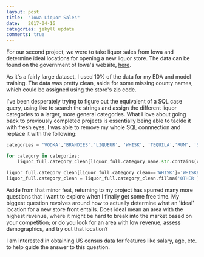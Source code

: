 ```yaml
---
layout: post
title:  "Iowa Liquor Sales"
date:   2017-04-16
categories: jekyll update
comments: true
---
```


For our second project, we were to take liquor sales from Iowa and determine ideal locations for opening a new liquor store. The data can be found on the government of Iowa's website, [here](https://data.iowa.gov/Economy/Iowa-Liquor-Sales/m3tr-qhgy).

As it's a fairly large dataset, I used 10% of the data for my EDA and model training. The data was pretty clean, aside for some missing county names, which could be assigned using the store's zip code. 

I've been desperately trying to figure out the equivalent of a SQL case query, using like to search the strings and assign the different liquor categories to a larger, more general categories. What I love about going back to previously completed projects is essentially being able to tackle it with fresh eyes. I was able to remove my whole SQL connnection and replace it with the following:

```python
categories = 'VODKA','BRANDIES','LIQUEUR', 'WHISK', 'TEQUILA','RUM', 'SCHNAPPS','GIN','SCOTCH' ,'BOURBON'

for category in categories:
    liquor_full.category_clean[liquor_full.category_name.str.contains(category)] = category

liquor_full.category_clean[liquor_full.category_clean=='WHISK']='WHISKEY'
liquor_full.category_clean = liquor_full.category_clean.fillna('OTHER')
```
Aside from that minor feat, returning to my project has spurred many more questions that I want to explore when I finally get some free time. My biggest question revolves around how to actually determine what an 'ideal' location for a new store front entails. Does ideal mean an area with the highest revenue, where it might be hard to break into the market based on your competition; or do you look for an area with low revenue, assess demographics, and try out that location?

I am interested in obtaining US census data for features like salary, age, etc. to help guide the answer to this question.

